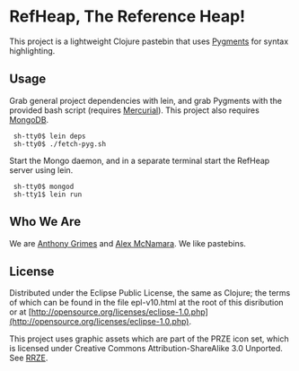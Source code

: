 # RefHeap, The Reference Heap!

This project is a lightweight Clojure pastebin that uses [Pygments](http://pygments.org) for syntax highlighting.

## Usage

Grab general project dependencies with lein, and grab Pygments with the provided bash script (requires [Mercurial](http://mercurial.selenic.com)).  This project also requires [MongoDB](http://www.mongodb.org).


     sh-tty0$ lein deps
     sh-tty0$ ./fetch-pyg.sh

Start the Mongo daemon, and in a separate terminal start the RefHeap server using lein.

     sh-tty0$ mongod
     sh-tty1$ lein run

## Who We Are

We are [Anthony Grimes](https://github.com/Raynes) and [Alex McNamara](https://github.com/amcnamara). We like pastebins.

## License

Distributed under the Eclipse Public License, the same as Clojure; the terms of which can be found in the file epl-v10.html at the root of this disribution or at [http://opensource.org/licenses/eclipse-1.0.php](http://opensource.org/licenses/eclipse-1.0.php).

This project uses graphic assets which are part of the PRZE icon set, which is licensed under Creative Commons Attribution-ShareAlike 3.0 Unported.  See [RRZE](http://rrze-icon-set.berlios.de).